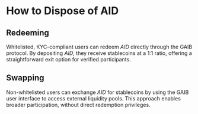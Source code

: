 # How to Dispose of AID

## **Redeeming**

Whitelisted, KYC-compliant users can redeem _AID_ directly through the GAIB protocol. By depositing _AID_, they receive stablecoins at a 1:1 ratio, offering a straightforward exit option for verified participants.

## **Swapping**

Non-whitelisted users can exchange _AID_ for stablecoins by using the GAIB user interface to access external liquidity pools. This approach enables broader participation, without direct redemption privileges.
